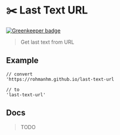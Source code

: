 # ✂️ Last Text URL

[![Greenkeeper badge](https://badges.greenkeeper.io/rohmanhm/last-text-url.svg)](https://greenkeeper.io/)
> Get last text from URL

## Example

```javscript
// convert
'https://rohmanhm.github.io/last-text-url

// to
'last-text-url'
```
## Docs
> TODO